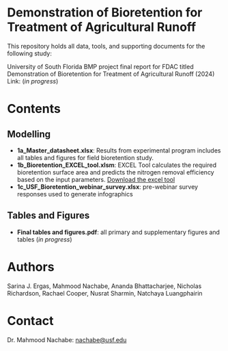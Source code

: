 # Demonstration of Bioretention for Treatment of Agricultural Runoff
This repository holds all data, tools, and supporting documents for the following study:

University of South Florida BMP project final report for FDAC titled Demonstration of Bioretention for Treatment of Agricultural Runoff (2024)
Link: (*in progress*)

# Contents
## Modelling
- **1a_Master_datasheet.xlsx**: Results from experimental program includes all tables and figures for field bioretention study.
- **1b_Bioretention_EXCEL_tool.xlsm**: EXCEL Tool  calculates the required bioretention surface area and predicts the nitrogen removal efficiency based on the input parameters. [Download the excel tool](https://github.com/natchayal/FDACS_Bioretention_project/blob/main/1b_Bioretention_EXCEL_tool.xlsm)
- **1c_USF_Bioretention_webinar_survey.xlsx**: pre-webinar survey responses used to generate infographics
    
## Tables and Figures
- **Final tables and figures.pdf**: all primary and supplementary figures and tables (*in progress*)

# Authors
Sarina J. Ergas, Mahmood Nachabe, Ananda Bhattacharjee, Nicholas Richardson, Rachael Cooper, Nusrat Sharmin, Natchaya Luangphairin

# Contact
Dr. Mahmood Nachabe: nachabe@usf.edu
